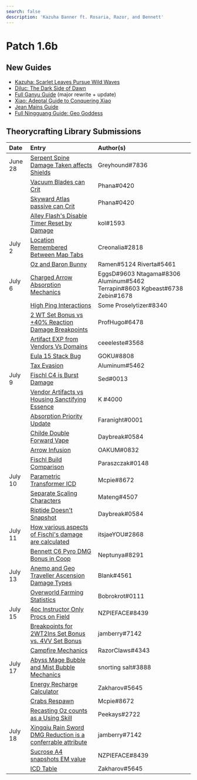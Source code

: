 ```yaml
---
search: false
description: 'Kazuha Banner ft. Rosaria, Razor, and Bennett'
---
```


# Patch 1.6b

## New Guides

- [Kazuha: Scarlet Leaves Pursue Wild Waves](https://keqingmains.com/kazuha/)
- [Diluc: The Dark Side of Dawn](https://keqingmains.com/diluc/)
- [Full Ganyu Guide](https://keqingmains.com/ganyu/) (major rewrite + update)
- [Xiao: Adeptal Guide to Conquering Xiao](https://keqingmains.com/xiao/)
- [Jean Mains Guide](https://keqingmains.com/jean/)
- [Full Ningguang Guide: Geo Goddess](https://keqingmains.com/ningguang/)

## Theorycrafting Library Submissions

| Date | Entry | Author\(s\) |
| :--- | :--- | :--- |
| June 28 | [Serpent Spine Damage Taken affects Shields](../../evidence/equipment/weapons.md#serpent-spine-damage-taken-affects-shields) | Greyhound\#7836 |
|  | [Vacuum Blades can Crit](../../evidence/equipment/weapons.md#vacuum-blades-can-crit) | Phana\#0420 |
|  | [Skyward Atlas passive can Crit](../../evidence/equipment/weapons.md#skyward-atlas-effect-can-crit) | Phana\#0420 |
|  | [Alley Flash's Disable Timer Reset by Damage](../../evidence/equipment/weapons.md#alley-flashs-disable-timer-can-be-reset-by-damage) | kol\#1593 |
| July 2 | [Location Remembered Between Map Tabs](../../evidence/combat-general-mechanics/overworld.md#location-remembered-between-map-tabs) | Creonalia\#2818 |
|  | [Oz and Baron Bunny](../../evidence/characters/electro/fischl.md#oz-and-baron-bunny) | Ramen\#5124 Riverta\#5461 |
| July 6 | [Charged Arrow Absorption Mechanics](../../evidence/combat-mechanics/elemental-effects/elemental-absorption.md#charged-arrow-absorption-mechanics) | EggsD\#9603 Ntagama\#8306 Aluminum\#5462 Terrapin\#8603 Kgbeast\#6738 Zebin\#1678 |
|  | [High Ping Interactions](../../evidence/general-mechanics/bugs.md#high-ping-interactions) | Some Proselytizer\#8340 |
|  | [2 WT Set Bonus vs +40% Reaction Damage Breakpoints](../../evidence/equipment/artifacts.md#breakpoints-for-2-wt-set-bonus-vs-40-reaction-damage-from-4tf-cw-set-bonus) | ProfHugo\#6478 |
|  | [Artifact EXP from Vendors Vs Domains](../../evidence/general-mechanics/lifeskills.md#artifact-exp-from-vendors-vs-domains) | ceeeleste\#3568 |
|  | [Eula 15 Stack Bug](../../evidence/characters/cryo/eula.md#eula-15-stack-bug) | GOKU\#8808 |
|  | [Tax Evasion](../../evidence/combat-mechanics/elemental-effects/elemental-gauge-theory.md#tax-evasion) | Aluminum\#5462 |
| July 9 | [Fischl C4 is Burst Damage](../../evidence/characters/electro/fischl.md#fischl-c4-damage-is-burst-damage) | Sed\#0013 |
|  | [Vendor Artifacts vs Housing Sanctifying Essence](../../evidence/general-mechanics/lifeskills.md#vendor-artifacts-vs-housing-sanctifying-essence) | K \#4000 |
|  | [Absorption Priority Update](../../evidence/combat-mechanics/elemental-effects/elemental-absorption.md#absorption-priority-correction) | Faranight\#0001 |
|  | [Childe Double Forward Vape](../../evidence/characters/hydro/tartaglia.md#childe-double-forward-vape) | Daybreak\#0584 |
|  | [Arrow Infusion](../../evidence/combat-mechanics/elemental-effects/weapon-infusion.md#arrows-are-self-applied-aura-entities) | OAKUM\#0832 |
|  | [Fischl Build Comparison](../../evidence/characters/electro/fischl.md#fischl-build-comparison) | Paraszczak\#0148 |
| July 10 | [Parametric Transformer ICD](../../evidence/equipment/gadgets/parametric-transformer.md#internal-cooldown) | Mcpie\#8672 |
|  | [Separate Scaling Characters](../../evidence/general-mechanics/attributes/scaling.md#separate-scaling-characters) | Mateng\#4507 |
|  | [Riptide Doesn't Snapshot](../../evidence/characters/hydro/tartaglia.md#riptide-does-not-snapshot) | Daybreak\#0584 |
| July 11 | [How various aspects of Fischl's damage are calculated](../../evidence/characters/electro/fischl.md#how-various-aspects-of-fischls-damage-are-calculated) | itsjaeYOU\#2868 |
|  | [Bennett C6 Pyro DMG Bonus in Coop](../../evidence/characters/pyro/bennett.md#c6-bennett-pyro-dmg-bonus-in-coop) | Neptunya\#8291 |
| July 13 | [Anemo and Geo Traveller Ascension Damage Types](../../evidence/characters/geo/traveler-geo.md#geo-traveler-a4-does-not-count-as-normal-attack) | Blank\#4561 |
|  | [Overworld Farming Statistics](../../evidence/general-mechanics/lifeskills.md#overworld-farming-statistics) | Bobrokrot\#0111 |
| July 15 | [4pc Instructor Only Procs on Field](../../evidence/equipment/artifacts.md#4pc-instructor-only-procs-on-field) | NZPIEFACE\#8439 |
|  | [Breakpoints for 2WT2Ins Set Bonus vs. 4VV Set Bonus](../../evidence/equipment/artifacts.md#breakpoints-for-2wt-2-ins-set-bonus-vs-4vv-set-bonus) | jamberry\#7142 |
|  | [Campfire Mechanics](../../evidence/general-mechanics/lifeskills.md#campfires-act-like-1u-of-pyro-aura) | RazorClaws\#4343 |
| July 17 | [Abyss Mage Bubble and Mist Bubble Mechanics](../../evidence/combat-mechanics/enemy-mechanics/enemy-interactions.md#hydro-abyss-mage-bubble-persists-on-swap) | snorting salt\#3888 |
|  | [Energy Recharge Calculator](../../resources/calculators.md#energy-recharge-calculator) | Zakharov\#5645 |
|  | [Crabs Respawn](../../general-mechanics/lifeskills.md#crabs-respawn) | Mcpie\#8672 |
|  | [Recasting Oz counts as a Using Skill](../../evidence/characters/electro/fischl.md#resummoning-oz-while-hes-still-active-counts-as-using-an-elemental-skill) | Peekays\#2722 |
| July 18 | [Xingqiu Rain Sword DMG Reduction is a conferrable attribute](../../evidence/characters/hydro/xingqiu.md#xingqiu-rain-sword-dmg-reduction-is-a-conferrable-attribute) | jamberry\#7142 |
|  | [Sucrose A4 snapshots EM value](../../evidence/characters/anemo/sucrose.md#sucrose-a4-snapshots-em-value) | NZPIEFACE\#8439 |
|  | [ICD Table](../../combat-mechanics/elemental-effects/internal-cooldown-of-elemental-application.md#internal-cooldown-table) | Zakharov\#5645 |
